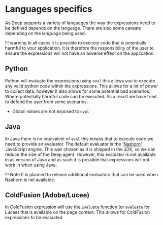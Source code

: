 # Languages specifics

As Deep supports a variety of languages the way the expressions need to be defined depends on the language. There are
also some caveats depending on the language being used.

!!! warning 
    In all cases it is possible to execute code that is potentially harmful to your application. It is therefore the
    responsibility of the user to ensure the expressions will not have an adverse effect on the application.

## Python

Python will evaluate the expressions using `eval` this allows you to execute any valid python code within the
expressions. This allows for a lot of power to collect data, however it also allows for some potential bad scenarios.
Where potentially harmful code can be executed. As a result we have tried to defend the user from some scenarios.

- Global values are not exposed to `eval`

## Java

In Java there is no equivalent of `eval` this means that to execute code we need to provide an evaluator. The default
evaluator is the '[Nashorn](https://en.wikipedia.org/wiki/Nashorn_(JavaScript_engine))' JavaScript engine. This was
chosen as it is shipped in the JDK, so we can reduce the size of the Deep agent. However, this evaluator is not
available
in all version of Java and as such it is possible that expressions will not work in when using Java.

!!! Note
    It is planned to release additional evaluators that can be used when Nashorn is not available.

## ColdFusion (Adobe/Lucee)

In ColdFusion expression will use the `Evaluate` function (or `evaluate` for Lucee) that is available on the page
context. This allows for ColdFusion expressions to be evaluated.

